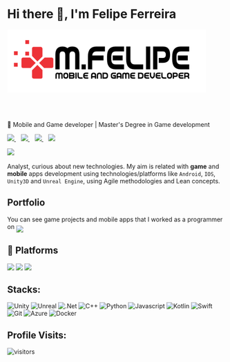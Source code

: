 # Hi there 👋, I'm Felipe Ferreira

<p>
    <!-- TODO: Change to the "mfelipe-logo-light.svg" when github allows image by themes: (dark, light...) -->
    <img src="images/mfelipe-logo-bg.png" />
</p>
<br/><br/>

:iphone: Mobile and Game developer | Master's Degree in Game development

<p>
  <a href="https://www.linkedin.com/in/mfdeveloper/">
    <img src="https://img.shields.io/badge/linkedin-%230077B5.svg?&style=for-the-badge&logo=linkedin&logoColor=white" />
  </a>&nbsp;&nbsp;
  <a href="https://www.behance.net/mfelipeof">
    <img src="https://img.shields.io/badge/-Behance-blue?style=for-the-badge&logo=behance&logoColor=white" />        
  </a>&nbsp;&nbsp;
  <a href="https://mfdeveloper.itch.io/">
    <img src="https://img.shields.io/badge/Itch.io-FA5C5C?style=for-the-badge&logo=itch.io&logoColor=white" />        
  </a>&nbsp;&nbsp;
  <a href="https://instagram.com/lipemusicandtravels">
    <img src="https://img.shields.io/badge/instagram-%23E4405F.svg?&style=for-the-badge&logo=instagram&logoColor=white" />        
  </a>
</p>

<p>
  <a href="#"><img src="https://github-readme-stats.vercel.app/api?username=mfdeveloper&show_icons=true&count_private=true&theme=dark" width="400"></a>
</p>

Analyst, curious about new technologies. My aim is related with **game** and **mobile** apps development using technologies/platforms like `Android`, `IOS`, `Unity3D` and `Unreal Engine`, using Agile methodologies and Lean concepts.

## Portfolio

<p>
You can see game projects and mobile apps that I worked as a programmer on <a href="https://www.behance.net/mfelipeof"> <img align="middle" src="https://img.shields.io/badge/-Behance-blue?style=for-the-badge&logo=behance&logoColor=white" /> </a>
</p>

<!--[![Behance Portfolio](https://img.shields.io/badge/-Behance-blue?style=for-the-badge&logo=behance&logoColor=white)](https://www.behance.net/mfelipeof)-->

## :iphone: Platforms
<p>
  <img src="https://img.shields.io/badge/Android-3DDC84?style=for-the-badge&logo=android&logoColor=white" />
  <img src="https://img.shields.io/badge/iOS-000000?style=for-the-badge&logo=ios&logoColor=white" />
  <img src="https://img.shields.io/badge/-Wear%20OS-4285F4?style=for-the-badge&logo=wear-os&logoColor=white" />
</p>

## Stacks: 

![Unity](https://img.shields.io/badge/Unity-100000?style=for-the-badge&logo=unity&logoColor=white)
![Unreal](https://img.shields.io/badge/-Unreal%20Engine-313131?style=for-the-badge&logo=unreal-engine&logoColor=white)
![.Net](https://img.shields.io/badge/.NET-5C2D91?style=for-the-badge&logo=.net&logoColor=white)
![C++](https://img.shields.io/badge/C%2B%2B-00599C?style=for-the-badge&logo=c%2B%2B&logoColor=white)
![Python](https://img.shields.io/badge/Python-14354C?style=for-the-badge&logo=python&logoColor=white)
![Javascript](https://img.shields.io/badge/JavaScript-F7DF1E?style=for-the-badge&logo=javascript&logoColor=black)
![Kotlin](https://img.shields.io/badge/Kotlin-0095D5?&style=for-the-badge&logo=kotlin&logoColor=white)
![Swift](https://img.shields.io/badge/Swift-FA7343?style=for-the-badge&logo=swift&logoColor=white)  
![Git](https://img.shields.io/badge/Git-F05032?style=for-the-badge&logo=git&logoColor=white)
![Azure](https://img.shields.io/badge/Microsoft_Azure-0089D6?style=for-the-badge&logo=microsoft-azure&logoColor=white)
![Docker](https://img.shields.io/badge/Docker-2CA5E0?style=for-the-badge&logo=docker&logoColor=white)

## Profile Visits:

![visitors](https://badges.pufler.dev/visits/mfdeveloper/mfdeveloper)


<!--
**mfdeveloper/mfdeveloper** is a ✨ _special_ ✨ repository because its `README.md` (this file) appears on your GitHub profile.

Here are some ideas to get you started:

- 🔭 I’m currently working on ...
- 🌱 I’m currently learning ...
- 👯 I’m looking to collaborate on ...
- 🤔 I’m looking for help with ...
- 💬 Ask me about ...
- 📫 How to reach me: ...
- 😄 Pronouns: ...
- ⚡ Fun fact: ...
-->
